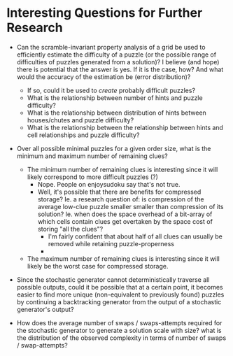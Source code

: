 # Interesting Questions for Further Research

- Can the scramble-invariant property analysis of a grid be used to efficiently estimate the difficulty of a puzzle (or the possible range of difficulties of puzzles generated from a solution)? I believe (and hope) there is potential that the answer is yes. If it is the case, how? And what would the accuracy of the estimation be (error distribution)?
  - If so, could it be used to _create_ probably difficult puzzles?
  - What is the relationship between number of hints and puzzle difficulty?
  - What is the relationship between distribution of hints between houses/chutes and puzzle difficulty?
  - What is the relationship between the relationship between hints and cell relationships and puzzle difficulty?

- Over all possible minimal puzzles for a given order size, what is the minimum and maximum number of remaining clues?
  - The minimum number of remaining clues is interesting since it will likely correspond to more difficult puzzles (?)
    - Nope. People on enjoysudoku say that's not true.
    - Well, it's possible that there are benefits for compressed storage? Ie. a research question of: is compression of the average low-clue puzzle smaller smaller than compression of its solution? Ie. when does the space overhead of a bit-array of which cells contain clues get overtaken by the space cost of storing "all the clues"?
      - I'm fairly confident that about half of all clues can usually be removed while retaining puzzle-properness
      -
  - The maximum number of remaining clues is interesting since it will likely be the worst case for compressed storage.

- Since the stochastic generator cannot deterministically traverse all possible outputs, could it be possible that at a certain point, it becomes easier to find more unique (non-equivalent to previously found) puzzles by continuing a backtracking generator from the output of a stochastic generator's output?

- How does the average number of swaps / swaps-attempts required for the stochastic generator to generate a solution scale with size? what is the distribution of the observed complexity in terms of number of swaps / swap-attempts?